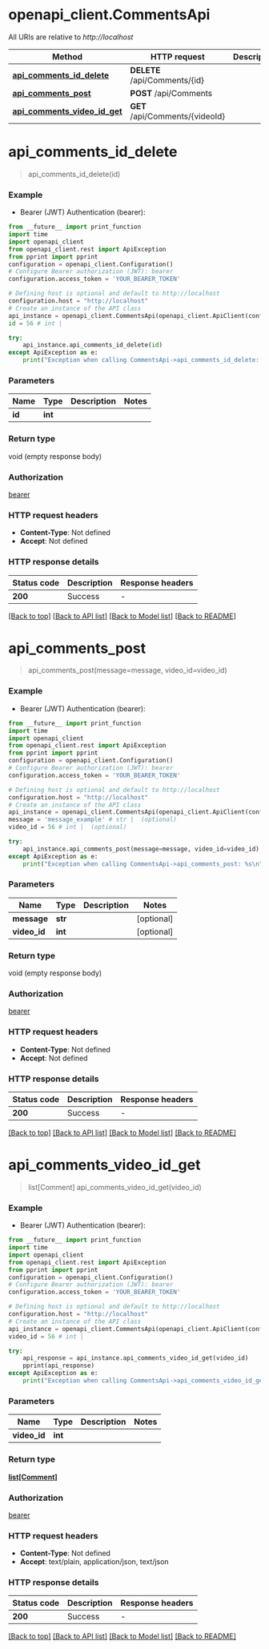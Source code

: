 # openapi_client.CommentsApi

All URIs are relative to *http://localhost*

Method | HTTP request | Description
------------- | ------------- | -------------
[**api_comments_id_delete**](CommentsApi.md#api_comments_id_delete) | **DELETE** /api/Comments/{id} | 
[**api_comments_post**](CommentsApi.md#api_comments_post) | **POST** /api/Comments | 
[**api_comments_video_id_get**](CommentsApi.md#api_comments_video_id_get) | **GET** /api/Comments/{videoId} | 


# **api_comments_id_delete**
> api_comments_id_delete(id)



### Example

* Bearer (JWT) Authentication (bearer):
```python
from __future__ import print_function
import time
import openapi_client
from openapi_client.rest import ApiException
from pprint import pprint
configuration = openapi_client.Configuration()
# Configure Bearer authorization (JWT): bearer
configuration.access_token = 'YOUR_BEARER_TOKEN'

# Defining host is optional and default to http://localhost
configuration.host = "http://localhost"
# Create an instance of the API class
api_instance = openapi_client.CommentsApi(openapi_client.ApiClient(configuration))
id = 56 # int | 

try:
    api_instance.api_comments_id_delete(id)
except ApiException as e:
    print("Exception when calling CommentsApi->api_comments_id_delete: %s\n" % e)
```

### Parameters

Name | Type | Description  | Notes
------------- | ------------- | ------------- | -------------
 **id** | **int**|  | 

### Return type

void (empty response body)

### Authorization

[bearer](../README.md#bearer)

### HTTP request headers

 - **Content-Type**: Not defined
 - **Accept**: Not defined

### HTTP response details
| Status code | Description | Response headers |
|-------------|-------------|------------------|
**200** | Success |  -  |

[[Back to top]](#) [[Back to API list]](../README.md#documentation-for-api-endpoints) [[Back to Model list]](../README.md#documentation-for-models) [[Back to README]](../README.md)

# **api_comments_post**
> api_comments_post(message=message, video_id=video_id)



### Example

* Bearer (JWT) Authentication (bearer):
```python
from __future__ import print_function
import time
import openapi_client
from openapi_client.rest import ApiException
from pprint import pprint
configuration = openapi_client.Configuration()
# Configure Bearer authorization (JWT): bearer
configuration.access_token = 'YOUR_BEARER_TOKEN'

# Defining host is optional and default to http://localhost
configuration.host = "http://localhost"
# Create an instance of the API class
api_instance = openapi_client.CommentsApi(openapi_client.ApiClient(configuration))
message = 'message_example' # str |  (optional)
video_id = 56 # int |  (optional)

try:
    api_instance.api_comments_post(message=message, video_id=video_id)
except ApiException as e:
    print("Exception when calling CommentsApi->api_comments_post: %s\n" % e)
```

### Parameters

Name | Type | Description  | Notes
------------- | ------------- | ------------- | -------------
 **message** | **str**|  | [optional] 
 **video_id** | **int**|  | [optional] 

### Return type

void (empty response body)

### Authorization

[bearer](../README.md#bearer)

### HTTP request headers

 - **Content-Type**: Not defined
 - **Accept**: Not defined

### HTTP response details
| Status code | Description | Response headers |
|-------------|-------------|------------------|
**200** | Success |  -  |

[[Back to top]](#) [[Back to API list]](../README.md#documentation-for-api-endpoints) [[Back to Model list]](../README.md#documentation-for-models) [[Back to README]](../README.md)

# **api_comments_video_id_get**
> list[Comment] api_comments_video_id_get(video_id)



### Example

* Bearer (JWT) Authentication (bearer):
```python
from __future__ import print_function
import time
import openapi_client
from openapi_client.rest import ApiException
from pprint import pprint
configuration = openapi_client.Configuration()
# Configure Bearer authorization (JWT): bearer
configuration.access_token = 'YOUR_BEARER_TOKEN'

# Defining host is optional and default to http://localhost
configuration.host = "http://localhost"
# Create an instance of the API class
api_instance = openapi_client.CommentsApi(openapi_client.ApiClient(configuration))
video_id = 56 # int | 

try:
    api_response = api_instance.api_comments_video_id_get(video_id)
    pprint(api_response)
except ApiException as e:
    print("Exception when calling CommentsApi->api_comments_video_id_get: %s\n" % e)
```

### Parameters

Name | Type | Description  | Notes
------------- | ------------- | ------------- | -------------
 **video_id** | **int**|  | 

### Return type

[**list[Comment]**](Comment.md)

### Authorization

[bearer](../README.md#bearer)

### HTTP request headers

 - **Content-Type**: Not defined
 - **Accept**: text/plain, application/json, text/json

### HTTP response details
| Status code | Description | Response headers |
|-------------|-------------|------------------|
**200** | Success |  -  |

[[Back to top]](#) [[Back to API list]](../README.md#documentation-for-api-endpoints) [[Back to Model list]](../README.md#documentation-for-models) [[Back to README]](../README.md)

